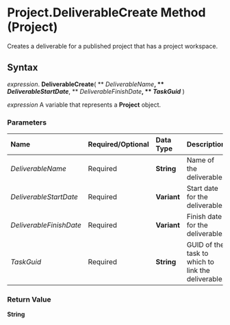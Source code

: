 
# Project.DeliverableCreate Method (Project)

Creates a deliverable for a published project that has a project workspace.


## Syntax

 _expression_. **DeliverableCreate**( ** _DeliverableName_**, ** _DeliverableStartDate_**, ** _DeliverableFinishDate_**, ** _TaskGuid_** )

 _expression_ A variable that represents a **Project** object.


### Parameters



|**Name**|**Required/Optional**|**Data Type**|**Description**|
|:-----|:-----|:-----|:-----|
| _DeliverableName_|Required|**String**|Name of the deliverable.|
| _DeliverableStartDate_|Required|**Variant**|Start date for the deliverable.|
| _DeliverableFinishDate_|Required|**Variant**|Finish date for the deliverable.|
| _TaskGuid_|Required|**String**|GUID of the task to which to link the deliverable.|

### Return Value

 **String**

